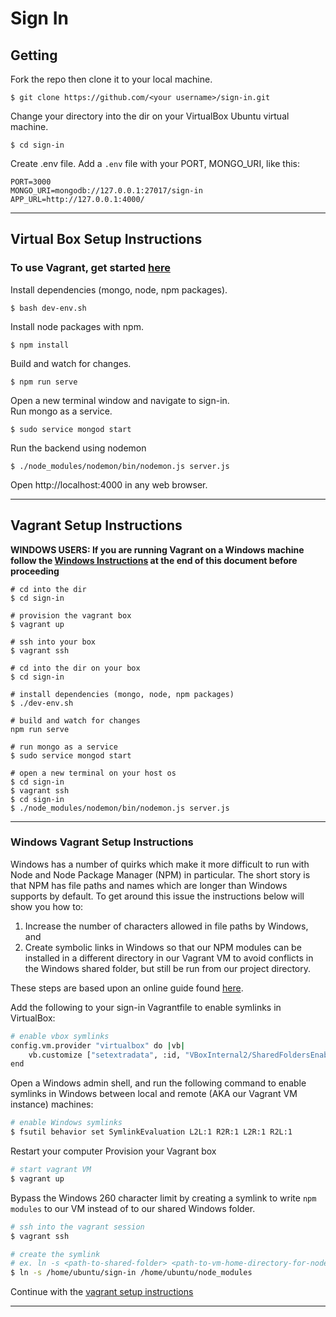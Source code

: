 # Sign In
## Getting
Fork the repo then clone it to your local machine.
```
$ git clone https://github.com/<your username>/sign-in.git
```

Change your directory into the dir on your VirtualBox Ubuntu virtual machine.  
```
$ cd sign-in
```

Create .env file. Add a `.env` file with your PORT, MONGO_URI, 
like this:

```
PORT=3000
MONGO_URI=mongodb://127.0.0.1:27017/sign-in
APP_URL=http://127.0.0.1:4000/
```
---
## Virtual Box Setup Instructions
### To use Vagrant, get started [here](#vagrant-setup-instructions)
Install dependencies (mongo, node, npm packages).  
```
$ bash dev-env.sh
```

Install node packages with npm.  
```
$ npm install
``` 

Build and watch for changes.  
```
$ npm run serve
```

Open a new terminal window and navigate to sign-in.  
Run mongo as a service.  
```
$ sudo service mongod start
```

Run the backend using nodemon  
```
$ ./node_modules/nodemon/bin/nodemon.js server.js
```

Open http://localhost:4000 in any web browser.

---
## Vagrant Setup Instructions
__WINDOWS USERS: If you are running Vagrant on a Windows machine follow the [Windows Instructions](#windows-vagrant-setup-instructions) at the end of this document before proceeding__ 
```
# cd into the dir
$ cd sign-in

# provision the vagrant box
$ vagrant up

# ssh into your box
$ vagrant ssh

# cd into the dir on your box
$ cd sign-in

# install dependencies (mongo, node, npm packages)
$ ./dev-env.sh

# build and watch for changes
npm run serve

# run mongo as a service
$ sudo service mongod start

# open a new terminal on your host os
$ cd sign-in
$ vagrant ssh
$ cd sign-in
$ ./node_modules/nodemon/bin/nodemon.js server.js
```
---
### Windows Vagrant Setup Instructions
Windows has a number of quirks which make it more difficult to run with Node and Node Package 
Manager (NPM) in particular.  The short story is that NPM has file paths and names which are 
longer than Windows supports by default.  To get around this issue the instructions below will
show you how to:

 1) Increase the number of characters allowed in file paths by Windows, and 
 2) Create symbolic links in Windows so that our NPM modules can be installed in a different directory in our Vagrant VM to avoid conflicts in the Windows shared folder, but still be run from our project directory.

These steps are based upon an online guide found [here](https://www.prolificinteractive.com/2015/01/21/getting-vagrant-nodejs-windows-play-well-together/).

Add the following to your sign-in Vagrantfile to enable symlinks in VirtualBox: 
```bash
# enable vbox symlinks
config.vm.provider "virtualbox" do |vb|
    vb.customize ["setextradata", :id, "VBoxInternal2/SharedFoldersEnableSymlinksCreate/vagrant", "1"]
end
```
Open a Windows admin shell, and run the following command to enable symlinks in 
Windows between local and remote (AKA our Vagrant VM instance) machines:
```bash
# enable Windows symlinks
$ fsutil behavior set SymlinkEvaluation L2L:1 R2R:1 L2R:1 R2L:1
```
Restart your computer
Provision your Vagrant box
```bash
# start vagrant VM
$ vagrant up
```
Bypass the Windows 260 character limit by creating a symlink to write 
`npm modules` to our VM instead
    of to our shared Windows folder.
```bash
# ssh into the vagrant session
$ vagrant ssh

# create the symlink 
# ex. ln -s <path-to-shared-folder> <path-to-vm-home-directory-for-node-modules>
$ ln -s /home/ubuntu/sign-in /home/ubuntu/node_modules
```
Continue with the [vagrant setup instructions](#vagrant-setup-instructions)

---